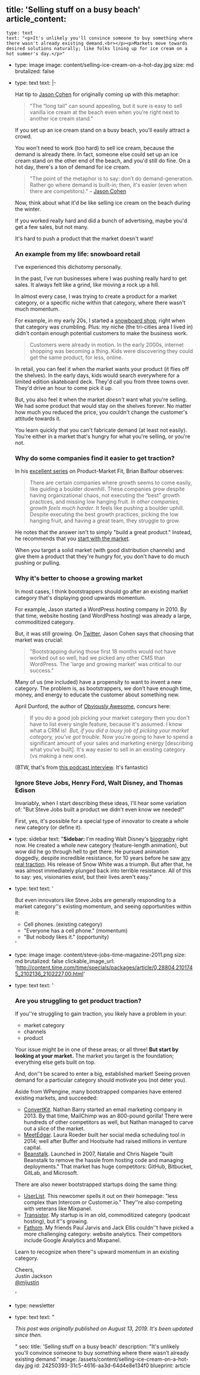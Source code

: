 title: 'Selling stuff on a busy beach'
article_content:
  -
    type: text
    text: "<p>It's unlikely you'll convince someone to buy something where there wasn't already existing demand.<br></p><p>Markets move towards desired solutions naturally; like folks lining up for ice cream on a hot summer's day.</p>"
  -
    type: image
    image: content/selling-ice-cream-on-a-hot-day.jpg
    size: md
    brutalized: false
  -
    type: text
    text: |-
      <p>Hat tip to <a href="https://blog.asmartbear.com/kung-fu.html">Jason Cohen</a> for originally coming up with this metaphor:</p><blockquote><p>"The “long tail” can sound appealing, but it sure is easy to sell vanilla ice cream at the beach even when you’re right next to another ice cream stand."</p></blockquote><p>If you set up an ice cream stand on a busy beach, you'll easily attract a crowd.

      You won't need to work (too hard) to sell ice cream, because the demand is already there. In fact, someone else could set up an ice cream stand on the other end of the beach, and you'd still do fine. On a hot day, there's a ton of demand for ice cream.</p><blockquote><p>"The point of the metaphor is to say: don’t do demand-generation. Rather go where demand is built-in; then, it's easier (even when there are competitors)." –&nbsp;<a href="https://twitter.com/asmartbear/status/1167574481759539200">Jason Cohen</a></p></blockquote><p>Now, think about what it'd be like selling ice cream on the beach during the winter.

      If you worked really hard and did a bunch of advertising, maybe you'd get a few sales, but not many.

      It's hard to push a product that the market doesn't want!</p><h3>An example from my life: snowboard retail</h3><p>I've experienced this dichotomy personally.

      In the past, I've run businesses where I was pushing really hard to get sales. It always felt like a grind, like moving a rock up a hill.&nbsp;</p><p>In almost every case, I was trying to create a product for a market category, or a specific niche within that category, where there wasn't much momentum.</p><p>For example, in my early 20s, I started a <a href="https://justinjackson.ca/customer-behavior">snowboard shop</a>, right when that category was crumbling. Plus: my niche (the tri-cities area I lived in) didn't contain enough potential customers to make the business work.</p><blockquote><p>Customers were already in motion. In the early 2000s, internet shopping was becoming a thing. Kids were discovering they could get the same product, for less, online.</p></blockquote><p>In retail, you can feel it when the market wants your product (it flies off the shelves). In the early days, kids would search everywhere for a limited edition skateboard deck. They'd call you from three towns over. They'd drive an hour to come pick it up.</p><p>But, you also feel it when the market <i>doesn't </i>want what you're selling. We had some&nbsp;product that would stay on the shelves forever. No matter how much you reduced the price, you couldn't change the customer's attitude towards it.</p><p>You learn quickly that you can't fabricate demand (at least not easily). You're either in a market that's hungry for what you're selling, or you're not.</p><h3>Why do some companies find it easier to get traction?</h3><p>In his <a href="https://brianbalfour.com/essays/product-market-fit-isnt-enough">excellent series</a> on Product-Market Fit, Brian Balfour observes:</p><blockquote><p>There are certain companies where growth seems to come easily, like guiding a boulder downhill. These companies grow despite having organizational chaos, not executing the “best” growth practices, and missing low hanging fruit. <i>In other companies, growth feels much harder.</i> It feels like pushing a boulder uphill. Despite executing the best growth practices, picking the low hanging fruit, and having a great team, they struggle to grow.</p></blockquote><p>He notes that the answer isn't to simply "build a great product." Instead, he recommends that you <a href="https://brianbalfour.com/essays/market-product-fit">start with the market</a>.</p><p>When you target a solid market (with good distribution channels) and give them a product that they're hungry for, you don't have to do much pushing or pulling.</p><h3>Why it's better to choose a growing market</h3><p>In most cases, I think bootstrappers should go after an existing market category that's displaying good upwards momentum.</p><p>For example, Jason started a WordPress hosting company in 2010. By that time, website hosting (and WordPress hosting) was already a large, commoditized category.</p><p>But, it was still growing. On <a href="https://twitter.com/asmartbear/status/1167575185597390849">Twitter</a>, Jason Cohen says that choosing that market was crucial:</p><blockquote><p>"Bootstrapping during those first 18 months would not have worked out so well, had we picked any other CMS than WordPress. The 'large and growing market' was critical to our success."</p></blockquote><p>Many of us (me included) have a propensity to want to invent a new category. The problem is, as bootstrappers, we don’t have enough time, money, and energy to educate the customer about something new.</p><p>April Dunford, the author of <a href="https://www.amazon.com/Obviously-Awesome-Product-Positioning-Customers/dp/1999023005">Obviously Awesome</a>, concurs here:</p><blockquote><p>If you do a good job picking your market category then you don't have to list every single feature, because it's assumed. I know what a CRM is!&nbsp;&nbsp;<i>But, if you did a lousy job of picking your market category, you've got trouble. </i>Now you're going to have to spend a significant amount of your sales and marketing energy [describing what you've built]. It's way easier to sell in an existing category (vs making a new one).</p></blockquote><p>(BTW, that's from <a href="https://share.transistor.fm/s/283d9c4f">this podcast interview</a>. It's fantastic)</p><h3>Ignore Steve Jobs, Henry Ford, Walt Disney, and Thomas Edison</h3><p>Invariably, when I start describing these ideas, I'll hear some variation of: "But Steve Jobs built a product we didn't even know we needed!"</p><p>First, yes, it's possible for a special type of innovator to create a whole new category (or define it).&nbsp;</p>
  -
    type: sidebar
    text: "**Sidebar:** I'm reading Walt Disney's [biography](https://www.amazon.com/Walt-Disney-Triumph-American-Imagination/dp/0679757473/ref=sr_1_1?keywords=walt+disney&qid=1556863531&s=books&sr=1-1) right now. He created a whole new category (feature-length animation), but wow did he go through hell to get there. He pursued animation doggedly, despite incredible resistance, for 10 years before he saw [any real traction](https://justinjackson.ca/disney). His release of Snow White was a triumph. But after that, he was almost immediately plunged back into terrible resistance. All of this to say: yes, visionaries exist, but their lives aren't easy."
  -
    type: text
    text: '<p>But even innovators like Steve Jobs are generally responding to a market category''s existing momentum, and seeing opportunities within it:</p><ul><li>Cell phones. (existing category)</li><li>"Everyone has a cell phone." (momentum)</li><li>"But nobody likes it." (opportunity)</li></ul>'
  -
    type: image
    image: content/steve-jobs-time-magazine-2011.png
    size: md
    brutalized: false
    clickable_image_url: 'http://content.time.com/time/specials/packages/article/0,28804,2101745_2102136_2102227,00.html'
  -
    type: text
    text: '<h3>Are you struggling to get product traction?</h3><p>If you''re struggling to gain traction, you likely have a problem in your:</p><ul><li>market category</li><li>channels</li><li>product</li></ul><p>Your issue might be in one of these areas; or all three! <b>But start by looking at your market.</b> The market you target is the foundation; everything else gets built on top.</p><p>And, don''t be scared to enter a big, established market! Seeing proven demand for a particular category should motivate you (not deter you).</p><p>Aside from WPengine, many bootstrapped companies have entered existing markets, and succeeded:</p><ul><li><a href="http://mbsy.co/convertkit/75552">ConvertKit</a>.&nbsp;Nathan Barry started an email marketing company in 2013. By that time, MailChimp was an 800-pound gorilla! There were hundreds of other competitors as well, but Nathan managed to carve out a slice of the market.</li><li><a href="https://meetedgar.com/">MeetEdgar</a>.&nbsp;Laura Roeder built her social media scheduling tool in 2014; well after Buffer and Hootsuite had raised millions in venture capital.</li><li><a href="https://beanstalkapp.com/">Beanstalk</a>.&nbsp;Launched in 2007, Natalie and Chris Nagele "built Beanstalk to remove the hassle from hosting code and managing deployments." That market has huge competitors: GitHub, Bitbucket, GitLab, and Microsoft.</li></ul><p>There are also newer bootstrapped startups doing the same thing:</p><ul><li><a href="https://userlist.io/">UserList</a>. This newcomer spells it out on their homepage: "less complex than Intercom or Customer.io." They''re also competing with veterans like Mixpanel.</li><li><a href="https://transistor.fm/?via=justin">Transistor</a>. My startup is in an old, commoditized category (podcast hosting), but it''s growing.</li><li><a href="https://usefathom.com/ref/EJPZOB">Fathom</a>. My friends Paul Jarvis and Jack Ellis couldn''t have picked a more challenging category: website analytics. Their competitors include Google Analytics and Mixpanel.</li></ul><p>Learn to recognize when there''s upward momentum in an existing category.</p><p>Cheers,<br>Justin Jackson<br><a href="https://twitter.com/mijustin">@mijustin</a></p>'
  -
    type: newsletter
  -
    type: text
    text: "<p><i>This post was originally published on August 13, 2019. It's been updated since then.</i></p>"
seo:
  title: 'Selling stuff on a busy beach'
  description: "It's unlikely you'll convince someone to buy something where there wasn't already existing demand."
  image: /assets/content/selling-ice-cream-on-a-hot-day.jpg
id: 24250393-31c5-4616-aa3d-64d4e8e134f0
blueprint: article

